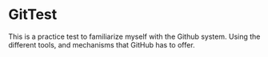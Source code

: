 # GitTest
This is a practice test to familiarize myself with the Github system. Using the different tools, and mechanisms that GitHub has to offer. 
